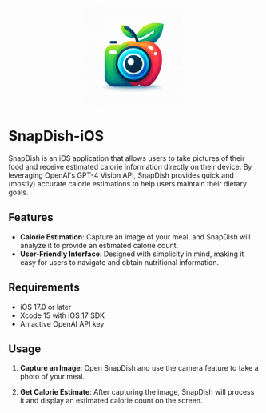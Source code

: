 <p align="center">
  <img src="logo.png" alt="SnapDish Logo" width="200">
</p>


# SnapDish-iOS

SnapDish is an iOS application that allows users to take pictures of their food and receive estimated calorie information directly on their device. By leveraging OpenAI's GPT-4 Vision API, SnapDish provides quick and (mostly) accurate calorie estimations to help users maintain their dietary goals.

## Features

- **Calorie Estimation**: Capture an image of your meal, and SnapDish will analyze it to provide an estimated calorie count.
- **User-Friendly Interface**: Designed with simplicity in mind, making it easy for users to navigate and obtain nutritional information.

## Requirements

- iOS 17.0 or later
- Xcode 15 with iOS 17 SDK
- An active OpenAI API key

## Usage
1. **Capture an Image**:
Open SnapDish and use the camera feature to take a photo of your meal.

2. **Get Calorie Estimate**:
After capturing the image, SnapDish will process it and display an estimated calorie count on the screen.
